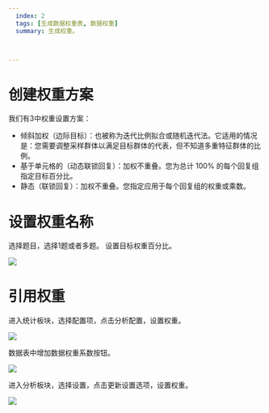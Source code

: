 ```yaml
---
  index: 2
  tags: [生成数据权重表, 数据权重]
  summary: 生成权重。



---
```




# 创建权重方案

我们有3中权重设置方案：
+ 倾斜加权（边际目标）：也被称为迭代比例拟合或随机迭代法。它适用的情况是：您需要调整采样群体以满足目标群体的代表，但不知道多重特征群体的比例。
+ 基于单元格的（动态联锁回复）：加权不重叠。您为总计 100% 的每个回复组指定目标百分比。
+ 静态（联锁回复）：加权不重叠。您指定应用于每个回复组的权重或乘数。

# 设置权重名称

选择题目，选择1题或者多题。
设置目标权重百分比。

<img src='./assets/10dataweight/weight01.png'>

# 引用权重

进入统计板块，选择配置项，点击分析配置，设置权重。

<img src='./assets/10dataweight/weight02.png'>

数据表中增加数据权重系数按钮。

<img src='./assets/10dataweight/weight03.png'>

进入分析板块，选择设置，点击更新设置选项，设置权重。

<img src='./assets/10dataweight/weight04.png'>